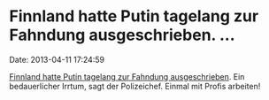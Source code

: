 Finnland hatte Putin tagelang zur Fahndung ausgeschrieben. \...
===============================================================

Date: 2013-04-11 17:24:59

[Finnland hatte Putin tagelang zur Fahndung
ausgeschrieben](http://ml.spiegel.de/article.do?id=893803). Ein
bedauerlicher Irrtum, sagt der Polizeichef. Einmal mit Profis arbeiten!
